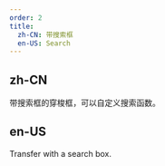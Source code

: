 ```yaml
---
order: 2
title:
  zh-CN: 带搜索框
  en-US: Search
---
```


## zh-CN

带搜索框的穿梭框，可以自定义搜索函数。

## en-US

Transfer with a search box.


